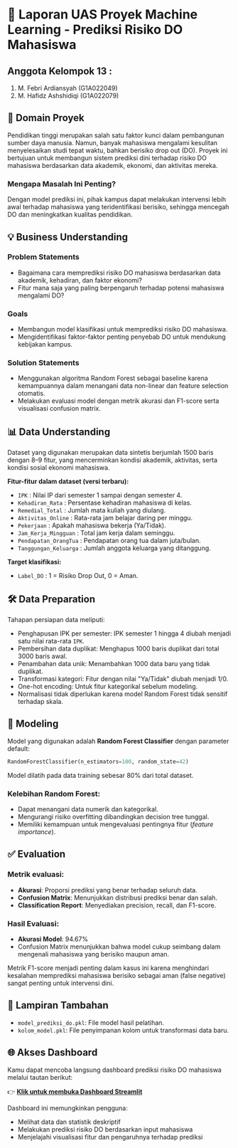
# 📘 Laporan UAS Proyek Machine Learning - Prediksi Risiko DO Mahasiswa

## Anggota Kelompok 13 :

1. M. Febri Ardiansyah (G1A022049)
2. M. Hafidz Ashshidiqi (G1A022079)

## 🧭 Domain Proyek

Pendidikan tinggi merupakan salah satu faktor kunci dalam pembangunan sumber daya manusia. Namun, banyak mahasiswa mengalami kesulitan menyelesaikan studi tepat waktu, bahkan berisiko drop out (DO). Proyek ini bertujuan untuk membangun sistem prediksi dini terhadap risiko DO mahasiswa berdasarkan data akademik, ekonomi, dan aktivitas mereka.

### Mengapa Masalah Ini Penting?

Dengan model prediksi ini, pihak kampus dapat melakukan intervensi lebih awal terhadap mahasiswa yang teridentifikasi berisiko, sehingga mencegah DO dan meningkatkan kualitas pendidikan.


## 💡 Business Understanding

### Problem Statements

- Bagaimana cara memprediksi risiko DO mahasiswa berdasarkan data akademik, kehadiran, dan faktor ekonomi?
- Fitur mana saja yang paling berpengaruh terhadap potensi mahasiswa mengalami DO?

### Goals

- Membangun model klasifikasi untuk memprediksi risiko DO mahasiswa.
- Mengidentifikasi faktor-faktor penting penyebab DO untuk mendukung kebijakan kampus.

### Solution Statements

- Menggunakan algoritma Random Forest sebagai baseline karena kemampuannya dalam menangani data non-linear dan feature selection otomatis.
- Melakukan evaluasi model dengan metrik akurasi dan F1-score serta visualisasi confusion matrix.

## 📊 Data Understanding

Dataset yang digunakan merupakan data sintetis berjumlah 1500 baris dengan 8–9 fitur, yang mencerminkan kondisi akademik, aktivitas, serta kondisi sosial ekonomi mahasiswa.

**Fitur-fitur dalam dataset (versi terbaru):**

- `IPK` : Nilai IP dari semester 1 sampai dengan semester 4.
- `Kehadiran_Rata` : Persentase kehadiran mahasiswa di kelas.
- `Remedial_Total` : Jumlah mata kuliah yang diulang.
- `Aktivitas_Online` : Rata-rata jam belajar daring per minggu.
- `Pekerjaan` : Apakah mahasiswa bekerja (Ya/Tidak).
- `Jam_Kerja_Mingguan` : Total jam kerja dalam seminggu.
- `Pendapatan_OrangTua` : Pendapatan orang tua dalam juta/bulan.
- `Tanggungan_Keluarga` : Jumlah anggota keluarga yang ditanggung.

**Target klasifikasi:**

- `Label_DO` : 1 = Risiko Drop Out, 0 = Aman.

## 🛠️ Data Preparation

Tahapan persiapan data meliputi:

- Penghapusan IPK per semester: IPK semester 1 hingga 4 diubah menjadi satu nilai rata-rata `IPK`.
- Pembersihan data duplikat: Menghapus 1000 baris duplikat dari total 3000 baris awal.
- Penambahan data unik: Menambahkan 1000 data baru yang tidak duplikat.
- Transformasi kategori: Fitur dengan nilai "Ya/Tidak" diubah menjadi 1/0.
- One-hot encoding: Untuk fitur kategorikal sebelum modeling.
- Normalisasi tidak diperlukan karena model Random Forest tidak sensitif terhadap skala.

## 🤖 Modeling

Model yang digunakan adalah **Random Forest Classifier** dengan parameter default:

```python
RandomForestClassifier(n_estimators=100, random_state=42)
```

Model dilatih pada data training sebesar 80% dari total dataset.

### Kelebihan Random Forest:

- Dapat menangani data numerik dan kategorikal.
- Mengurangi risiko overfitting dibandingkan decision tree tunggal.
- Memiliki kemampuan untuk mengevaluasi pentingnya fitur (*feature importance*).

## ✅ Evaluation

### Metrik evaluasi:

- **Akurasi**: Proporsi prediksi yang benar terhadap seluruh data.
- **Confusion Matrix**: Menunjukkan distribusi prediksi benar dan salah.
- **Classification Report**: Menyediakan precision, recall, dan F1-score.

### Hasil Evaluasi:

- **Akurasi Model**: 94.67%
- Confusion Matrix menunjukkan bahwa model cukup seimbang dalam mengenali mahasiswa yang berisiko maupun aman.

Metrik F1-score menjadi penting dalam kasus ini karena menghindari kesalahan memprediksi mahasiswa berisiko sebagai aman (false negative) sangat penting untuk intervensi dini.

## 📎 Lampiran Tambahan

- `model_prediksi_do.pkl`: File model hasil pelatihan.
- `kolom_model.pkl`: File penyimpanan kolom untuk transformasi data baru.

## 🌐 Akses Dashboard

Kamu dapat mencoba langsung dashboard prediksi risiko DO mahasiswa melalui tautan berikut:

👉 **[Klik untuk membuka Dashboard Streamlit](https://model-prediksi-do-mahasiswa-kelompok-13-4uk7c2sq4hce2nkbwislys.streamlit.app/)**

Dashboard ini memungkinkan pengguna:
- Melihat data dan statistik deskriptif
- Melakukan prediksi risiko DO berdasarkan input mahasiswa
- Menjelajahi visualisasi fitur dan pengaruhnya terhadap prediksi
